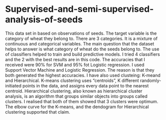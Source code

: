 # Supervised-and-semi-supervised-analysis-of-seeds

This data set in based on observations of seeds.
The target variable is the category of wheat they belong to. There are 3 categories.
It is a mixture of continuous and categorical variables.
The main question that the dataset helps to answer is what category of wheat do the seeds belong to.
The use of classifiers helped to train and build predictive models. I tried 4 classifiers and the 2 with the best results are in this code.
The accuracies that I received were 90% for SVM and 95% fot Logistic regression.
I used Support Vector Machine and Logistic Regression. The reason is that they both generated the highest accuracies.
I have also used clusteing: K-meand and Hierarchical.
K-means clustering uses “centroids”, K different randomly-initiated points in the data, and assigns every data point to the nearest centroid. 
Hierarchical clustering, also known as hierarchical cluster analysis, is an algorithm that groups similar objects into groups called clusters. 
I realised that both of them showed that 3 clusters were optimum. The elbow curve for the K-means, and the dendogram for Hierarchical clustering supported that claim.
